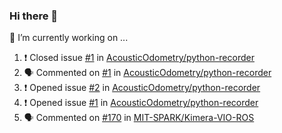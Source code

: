 ### Hi there 👋

<!--
**esdandreu/esdandreu** is a ✨ _special_ ✨ repository because its `README.md` (this file) appears on your GitHub profile.

Here are some ideas to get you started:

- 🔭 I’m currently working on ...
- 🌱 I’m currently learning ...
- 👯 I’m looking to collaborate on ...
- 🤔 I’m looking for help with ...
- 💬 Ask me about ...
- 📫 How to reach me: ...
- 😄 Pronouns: ...
- ⚡ Fun fact: ...
-->

🔭 I’m currently working on ...
<!--START_SECTION:activity-->
1. ❗️ Closed issue [#1](https://github.com/AcousticOdometry/python-recorder/issues/1) in [AcousticOdometry/python-recorder](https://github.com/AcousticOdometry/python-recorder)
2. 🗣 Commented on [#1](https://github.com/AcousticOdometry/python-recorder/issues/1) in [AcousticOdometry/python-recorder](https://github.com/AcousticOdometry/python-recorder)
3. ❗️ Opened issue [#2](https://github.com/AcousticOdometry/python-recorder/issues/2) in [AcousticOdometry/python-recorder](https://github.com/AcousticOdometry/python-recorder)
4. ❗️ Opened issue [#1](https://github.com/AcousticOdometry/python-recorder/issues/1) in [AcousticOdometry/python-recorder](https://github.com/AcousticOdometry/python-recorder)
5. 🗣 Commented on [#170](https://github.com/MIT-SPARK/Kimera-VIO-ROS/issues/170) in [MIT-SPARK/Kimera-VIO-ROS](https://github.com/MIT-SPARK/Kimera-VIO-ROS)
<!--END_SECTION:activity-->
